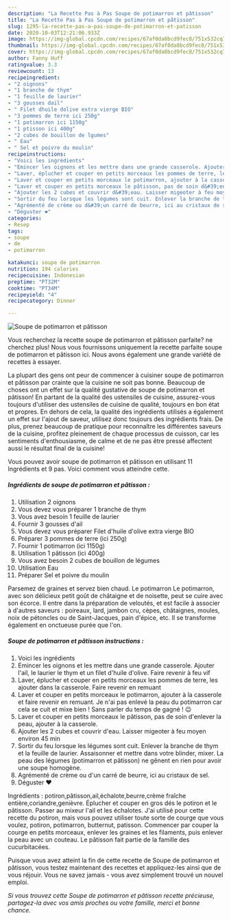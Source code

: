 ```yaml
---
description: "La Recette Pas à Pas Soupe de potimarron et pâtisson"
title: "La Recette Pas à Pas Soupe de potimarron et pâtisson"
slug: 1295-la-recette-pas-a-pas-soupe-de-potimarron-et-patisson
date: 2020-10-03T12:21:06.933Z
image: https://img-global.cpcdn.com/recipes/67af0da8bcd9fec8/751x532cq70/soupe-de-potimarron-et-patisson-photo-principale-de-la-recette.jpg
thumbnail: https://img-global.cpcdn.com/recipes/67af0da8bcd9fec8/751x532cq70/soupe-de-potimarron-et-patisson-photo-principale-de-la-recette.jpg
cover: https://img-global.cpcdn.com/recipes/67af0da8bcd9fec8/751x532cq70/soupe-de-potimarron-et-patisson-photo-principale-de-la-recette.jpg
author: Fanny Huff
ratingvalue: 3.3
reviewcount: 13
recipeingredient:
- "2 oignons"
- "1 branche de thym"
- "1 feuille de laurier"
- "3 gousses dail"
- " Filet dhuile dolive extra vierge BIO"
- "3 pommes de terre ici 250g"
- "1 potimarron ici 1150g"
- "1 ptisson ici 400g"
- "2 cubes de bouillon de lgumes"
- " Eau"
- " Sel et poivre du moulin"
recipeinstructions:
- "Voici les ingrédients"
- "Emincer les oignons et les mettre dans une grande casserole. Ajouter l&#39;ail, le laurier le thym et un filet d&#39;huile d&#39;olive. Faire revenir à feu vif"
- "Laver, éplucher et couper en petits morceaux les pommes de terre, les ajouter dans la casserole. Faire revenir en remuant"
- "Laver et couper en petits morceaux le potimarron, ajouter à la casserole et faire revenir en remuant. Je n&#39;ai pas enlevé la peau du potimarron car cela se cuit et mixe bien ! Sans parler du temps de gagné ! 😉"
- "Laver et couper en petits morceaux le pâtisson, pas de soin d&#39;enlever la peau, ajouter à la casserole."
- "Ajouter les 2 cubes et couvrir d&#39;eau. Laisser migeoter à feu moyen environ 45 min"
- "Sortir du feu lorsque les légumes sont cuit. Enlever la branche de thym et la feuille de laurier. Assaisonner et mettre dans votre blinder, mixer. La peau des légumes (potimarron et pâtisson) ne gênent en rien pour avoir une soupe homogène."
- "Agrémenté de crème ou d&#39;un carré de beurre, ici au cristaux de sel."
- "Déguster ❤️"
categories:
- Resep
tags:
- soupe
- de
- potimarron

katakunci: soupe de potimarron 
nutrition: 194 calories
recipecuisine: Indonesian
preptime: "PT32M"
cooktime: "PT34M"
recipeyield: "4"
recipecategory: Dinner

---
```



![Soupe de potimarron et pâtisson](https://img-global.cpcdn.com/recipes/67af0da8bcd9fec8/751x532cq70/soupe-de-potimarron-et-patisson-photo-principale-de-la-recette.jpg)

Vous recherchez la recette soupe de potimarron et pâtisson parfaite? ne cherchez plus! Nous vous fournissons uniquement la recette parfaite soupe de potimarron et pâtisson ici. Nous avons également une grande variété de recettes à essayer.

La plupart des gens ont peur de commencer à cuisiner soupe de potimarron et pâtisson par crainte que la cuisine ne soit pas bonne. Beaucoup de choses ont un effet sur la qualité gustative de soupe de potimarron et pâtisson! En partant de la qualité des ustensiles de cuisine, assurez-vous toujours d'utiliser des ustensiles de cuisine de qualité, toujours en bon état et propres. En dehors de cela, la qualité des ingrédients utilisés a également un effet sur l'ajout de saveur, utilisez donc toujours des ingrédients frais. De plus, prenez beaucoup de pratique pour reconnaître les différentes saveurs de la cuisine, profitez pleinement de chaque processus de cuisson, car les sentiments d'enthousiasme, de calme et de ne pas être pressé affectent aussi le résultat final de la cuisine!

<!--inarticleads1-->

Vous pouvez avoir soupe de potimarron et pâtisson en utilisant 11 Ingrédients et 9 pas. Voici comment vous atteindre cette.

##### Ingrédients de soupe de potimarron et pâtisson :

1. Utilisation 2 oignons
1. Vous devez vous préparer 1 branche de thym
1. Vous avez besoin 1 feuille de laurier
1. Fournir 3 gousses d&#39;ail
1. Vous devez vous préparer  Filet d&#39;huile d&#39;olive extra vierge BIO
1. Préparer 3 pommes de terre (ici 250g)
1. Fournir 1 potimarron (ici 1150g)
1. Utilisation 1 pâtisson (ici 400g)
1. Vous avez besoin 2 cubes de bouillon de légumes
1. Utilisation  Eau
1. Préparer  Sel et poivre du moulin


Parsemez de graines et servez bien chaud. Le potimarron Le potimarron, avec son délicieux petit goût de châtaigne et de noisette, peut se cuire avec son écorce. Il entre dans la préparation de veloutés, et est facile à associer à d&#39;autres saveurs : poireaux, lard, jambon cru, cèpes, châtaignes, moules, noix de pétoncles ou de Saint-Jacques, pain d&#39;épice, etc. Il se transforme également en onctueuse purée que l&#39;on. 

<!--inarticleads2-->

##### Soupe de potimarron et pâtisson instructions :

1. Voici les ingrédients
1. Emincer les oignons et les mettre dans une grande casserole. Ajouter l&#39;ail, le laurier le thym et un filet d&#39;huile d&#39;olive. Faire revenir à feu vif
1. Laver, éplucher et couper en petits morceaux les pommes de terre, les ajouter dans la casserole. Faire revenir en remuant
1. Laver et couper en petits morceaux le potimarron, ajouter à la casserole et faire revenir en remuant. Je n&#39;ai pas enlevé la peau du potimarron car cela se cuit et mixe bien ! Sans parler du temps de gagné ! 😉
1. Laver et couper en petits morceaux le pâtisson, pas de soin d&#39;enlever la peau, ajouter à la casserole.
1. Ajouter les 2 cubes et couvrir d&#39;eau. Laisser migeoter à feu moyen environ 45 min
1. Sortir du feu lorsque les légumes sont cuit. Enlever la branche de thym et la feuille de laurier. Assaisonner et mettre dans votre blinder, mixer. La peau des légumes (potimarron et pâtisson) ne gênent en rien pour avoir une soupe homogène.
1. Agrémenté de crème ou d&#39;un carré de beurre, ici au cristaux de sel.
1. Déguster ❤️


Ingrédients : potiron,pâtisson,ail,échalote,beurre,crème fraîche entière,coriandre,genièvre. Éplucher et couper en gros dés le potiron et le pâtisson. Passer au mixeur l&#39;ail et les échalotes. J&#39;ai utilisé pour cette recette du potiron, mais vous pouvez utiliser toute sorte de courge que vous voulez, potiron, potimarron, butternut, patisson. Commencer par couper la courge en petits morceaux, enlever les graines et les filaments, puis enlever la peau avec un couteau. Le pâtisson fait partie de la famille des cucurbitacées. 

<!--inarticleads1-->

<p>
Puisque vous avez atteint la fin de cette recette de Soupe de potimarron et pâtisson, vous testez maintenant des recettes et appliquez-les ainsi que de vous réjouir. Vous ne savez jamais - vous avez simplement trouvé un nouvel emploi.
</p>

<p>
<i>Si vous trouvez cette Soupe de potimarron et pâtisson recette précieuse, partagez-la avec vos amis proches ou votre famille, merci et bonne chance.</i>
</p>
